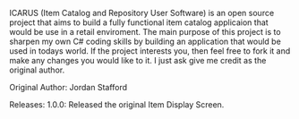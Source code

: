 ICARUS (Item Catalog and Repository User Software) is an open source project that aims to build a fully functional item catalog applicaion that would be use in a retail enviroment. The main purpose of this project is to sharpen my own C# coding skills by building an application that would be used in todays world. If the project interests you, then feel free to fork it and make any changes you would like to it. I just ask give me credit as the original author.

Original Author: Jordan Stafford

Releases:
1.0.0: Released the original Item Display Screen.
